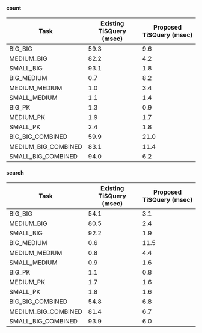 

#### count
| Task                | Existing TiSQuery (msec) | Proposed TiSQuery (msec) |
|---------------------|--------------------------|--------------------------|
| BIG_BIG             | 59.3                     | 9.6                      |
| MEDIUM_BIG          | 82.2                     | 4.2                      |
| SMALL_BIG           | 93.1                     | 1.8                      |
| BIG_MEDIUM          | 0.7                      | 8.2                      |
| MEDIUM_MEDIUM       | 1.0                      | 3.4                      |
| SMALL_MEDIUM        | 1.1                      | 1.4                      |
| BIG_PK              | 1.3                      | 0.9                      |
| MEDIUM_PK           | 1.9                      | 1.7                      |
| SMALL_PK            | 2.4                      | 1.8                      |
| BIG_BIG_COMBINED    | 59.9                     | 21.0                     |
| MEDIUM_BIG_COMBINED | 83.1                     | 11.4                     |
| SMALL_BIG_COMBINED  | 94.0                     | 6.2                      |


#### search
| Task                | Existing TiSQuery (msec) | Proposed TiSQuery (msec) |
|---------------------|--------------------------|--------------------------|
| BIG_BIG             | 54.1                     | 3.1                      |
| MEDIUM_BIG          | 80.5                     | 2.4                      |
| SMALL_BIG           | 92.2                     | 1.9                      |
| BIG_MEDIUM          | 0.6                      | 11.5                     |
| MEDIUM_MEDIUM       | 0.8                      | 4.4                      |
| SMALL_MEDIUM        | 0.9                      | 1.6                      |
| BIG_PK              | 1.1                      | 0.8                      |
| MEDIUM_PK           | 1.7                      | 1.6                      |
| SMALL_PK            | 1.8                      | 1.6                      |
| BIG_BIG_COMBINED    | 54.8                     | 6.8                      |
| MEDIUM_BIG_COMBINED | 81.4                     | 6.7                      |
| SMALL_BIG_COMBINED  | 93.9                     | 6.0                      |

